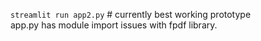 <code>streamlit run app2.py</code> # currently best working prototype <br>
app.py has module import issues with fpdf library.
